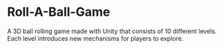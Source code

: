 # Roll-A-Ball-Game
A 3D ball rolling game made with Unity that consists of 10 different levels. Each level introduces new mechanisms for players to explore.
